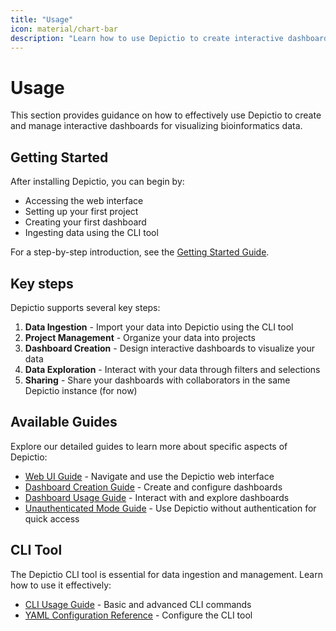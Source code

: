 ```yaml
---
title: "Usage"
icon: material/chart-bar
description: "Learn how to use Depictio to create interactive dashboards and visualize your data."
---
```


# Usage

This section provides guidance on how to effectively use Depictio to create and manage interactive dashboards for visualizing bioinformatics data.

## Getting Started

After installing Depictio, you can begin by:

- Accessing the web interface
- Setting up your first project
- Creating your first dashboard
- Ingesting data using the CLI tool

For a step-by-step introduction, see the [Getting Started Guide](get_started.md).

## Key steps

Depictio supports several key steps:

1. **Data Ingestion** - Import your data into Depictio using the CLI tool
2. **Project Management** - Organize your data into projects
3. **Dashboard Creation** - Design interactive dashboards to visualize your data
4. **Data Exploration** - Interact with your data through filters and selections
5. **Sharing** - Share your dashboards with collaborators in the same Depictio instance (for now)

## Available Guides

Explore our detailed guides to learn more about specific aspects of Depictio:

- [Web UI Guide](guides/web_ui.md) - Navigate and use the Depictio web interface
- [Dashboard Creation Guide](guides/dashboard_creation.md) - Create and configure dashboards
- [Dashboard Usage Guide](guides/dashboard_usage.md) - Interact with and explore dashboards
- [Unauthenticated Mode Guide](guides/unauthenticated_mode.md) - Use Depictio without authentication for quick access

## CLI Tool

The Depictio CLI tool is essential for data ingestion and management. Learn how to use it effectively:

- [CLI Usage Guide](../depictio-cli/usage.md) - Basic and advanced CLI commands
- [YAML Configuration Reference](../depictio-cli/full_reference_config.md) - Configure the CLI tool

<!-- ## Administration

For system administrators, we provide guidance on managing Depictio:

- [Administration Guide](administration.md) - User management, system configuration, and maintenance -->
